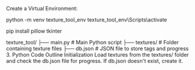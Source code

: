 Create a Virtual Environment:

python -m venv texture_tool_env
texture_tool_env\Scripts\activate

pip install pillow tkinter

texture_tool/
├── main.py         # Main Python script
├── textures/       # Folder containing texture files
├── db.json         # JSON file to store tags and progress
3. Python Code Outline
Initialization
Load textures from the textures/ folder and check the db.json file for progress.
If db.json doesn't exist, create it.
